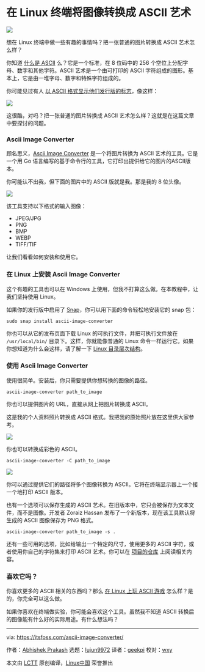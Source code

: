 [#]: subject: (Convert Images to ASCII Art in Linux Terminal With This Nifty Little Tool)
[#]: via: (https://itsfoss.com/ascii-image-converter/)
[#]: author: (Abhishek Prakash https://itsfoss.com/author/abhishek/)
[#]: collector: (lujun9972)
[#]: translator: (geekpi)
[#]: reviewer: (wxy)
[#]: publisher: (wxy)
[#]: url: (https://linux.cn/article-13461-1.html)

在 Linux 终端将图像转换成 ASCII 艺术
======

![](https://img.linux.net.cn/data/attachment/album/202106/06/210732m5oo91ao9ws33757.png)

想在 Linux 终端中做一些有趣的事情吗？把一张普通的图片转换成 ASCII 艺术怎么样？

你知道 [什么是 ASCII][1] 么？它是一个标准，在 8 位码中的 256 个空位上分配字母、数字和其他字符。ASCII 艺术是一个由可打印的 ASCII 字符组成的图形。基本上，它是由一堆字母、数字和特殊字符组成的。

你可能见过有人 [以 ASCII 格式显示他们发行版的标志][2]，像这样：

![][3]

这很酷，对吗？把一张普通的图片转换成 ASCII 艺术怎么样？这就是在这篇文章中要探讨的问题。

### Ascii Image Converter

顾名思义，[Ascii Image Converter][4] 是一个将图片转换为 ASCII 艺术的工具。它是一个用 Go 语言编写的基于命令行的工具，它打印出提供给它的图片的ASCII版本。

你可能认不出我，但下面的图片中的 ASCII 版就是我。那是我的 8 位头像。

![][5]

该工具支持以下格式的输入图像：

* JPEG/JPG
* PNG
* BMP
* WEBP
* TIFF/TIF

让我们看看如何安装和使用它。

### 在 Linux 上安装 Ascii Image Converter

这个有趣的工具也可以在 Windows 上使用，但我不打算这么做。在本教程中，让我们坚持使用 Linux。

如果你的发行版中启用了 [Snap][6]，你可以用下面的命令轻松地安装它的 snap 包：

```
sudo snap install ascii-image-converter
```

你也可以从它的发布页面下载 Linux 的可执行文件，并把可执行文件放在 `/usr/local/bin/` 目录下。这样，你就能像普通的 Linux 命令一样运行它。如果你想知道为什么会这样，请了解一下 [Linux 目录层次结构][7]。

### 使用 Ascii Image Converter

使用很简单。安装后，你只需要提供你想转换的图像的路径。

```
ascii-image-converter path_to_image
```

你也可以提供图片的 URL，直接从网上把图片转换成 ASCII。

这是我的个人资料照片转换成 ASCII 格式。我把我的原始照片放在这里供大家参考。

![][8]

你也可以转换成彩色的 ASCII。

```
ascii-image-converter -C path_to_image
```

![][9]

你可以通过提供它们的路径将多个图像转换为 ASCII。它将在终端显示器上一个接一个地打印 ASCII 版本。

也有一个选项可以保存生成的 ASCII 艺术。在旧版本中，它只会被保存为文本文件，而不是图像。开发者 Zoraiz Hassan 发布了一个新版本，现在该工具默认将生成的 ASCII 图像保存为 PNG 格式。

```
ascii-image-converter path_to_image -s .
```

还有一些可用的选项，比如给输出一个特定的尺寸，使用更多的 ASCII 字符，或者使用你自己的字符集来打印 ASCII 艺术。你可以在 [项目的仓库][4] 上阅读相关内容。

### 喜欢它吗？

你喜欢更多的 ASCII 相关的东西吗？那么 [在 Linux 上玩 ASCII 游戏][10] 怎么样？是的，你完全可以这么做。

如果你喜欢在终端做实验，你可能会喜欢这个工具。虽然我不知道 ASCII 转换后的图像能有什么好的实际用途。有什么想法吗？

--------------------------------------------------------------------------------

via: https://itsfoss.com/ascii-image-converter/

作者：[Abhishek Prakash][a]
选题：[lujun9972][b]
译者：[geekpi](https://github.com/geekpi)
校对：[wxy](https://github.com/wxy)

本文由 [LCTT](https://github.com/LCTT/TranslateProject) 原创编译，[Linux中国](https://linux.cn/) 荣誉推出

[a]: https://itsfoss.com/author/abhishek/
[b]: https://github.com/lujun9972
[1]: https://www.computerhope.com/jargon/a/ascii.htm
[2]: https://itsfoss.com/display-linux-logo-in-ascii/
[3]: https://i0.wp.com/itsfoss.com/wp-content/uploads/2020/04/ubuntu-mate-focal-neofetch.png?resize=800%2C543&ssl=1
[4]: https://github.com/TheZoraiz/ascii-image-converter
[5]: https://i1.wp.com/itsfoss.com/wp-content/uploads/2021/05/abhishek-prakash-in-ascii.png?resize=800%2C445&ssl=1
[6]: https://itsfoss.com/enable-snap-support-linux-mint/
[7]: https://linuxhandbook.com/linux-directory-structure/
[8]: https://i0.wp.com/itsfoss.com/wp-content/uploads/2021/05/abhishek-prakash-ascii-converted.png?resize=800%2C437&ssl=1
[9]: https://i1.wp.com/itsfoss.com/wp-content/uploads/2021/05/abhishek-colored-ascii.png?resize=800%2C429&ssl=1
[10]: https://itsfoss.com/best-ascii-games/
